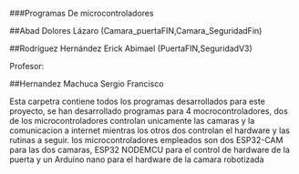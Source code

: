 ###Programas De microcontroladores


##Abad Dolores Lázaro  (Camara_puertaFIN,Camara_SeguridadFin)

##Rodríguez Hernández Erick Abimael (PuertaFIN,SeguridadV3)

Profesor:

##Hernandez Machuca Sergio Francisco 

Esta carpetra contiene todos los programas desarrollados para este proyecto, se han desarrollado programas para 4 mocrocontroladores, 
dos de los microcontroladores controlan unicamente las camaras y la comunicacion a internet mientras los otros dos controlan el hardware y las rutinas
a seguir. los microcontroladores empleados son dos ESP32-CAM para las dos camaras, ESP32 NODEMCU para el control de hardware de la puerta y un Arduino nano para el hardware de la camara robotizada
